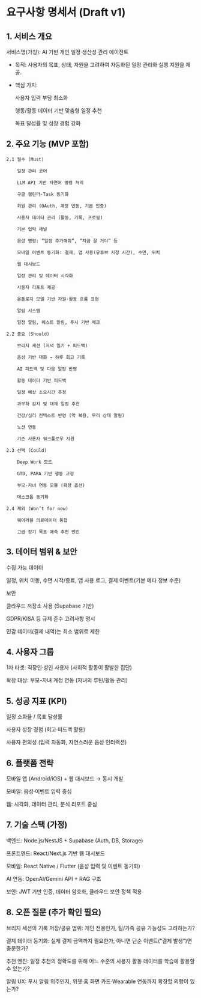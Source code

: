 # 요구사항 명세서 (Draft v1)

## 1. 서비스 개요

서비스명(가칭): AI 기반 개인 일정·생산성 관리 에이전트

- 목적: 사용자의 목표, 상태, 자원을 고려하여 자동화된 일정 관리와 실행 지원을 제공.

- 핵심 가치:

  사용자 입력 부담 최소화

  행동/활동 데이터 기반 맞춤형 일정 추천

  목표 달성률 및 성장 경험 강화

## 2. 주요 기능 (MVP 포함)

    2.1 필수 (Must)

        일정 관리 코어

        LLM API 기반 자연어 명령 처리

        구글 캘린더·Task 동기화

        회원 관리 (OAuth, 계정 연동, 기본 인증)

        사용자 데이터 관리 (활동, 기록, 프로필)

        기본 입력 채널

        음성 명령: “일정 추가해줘”, “지금 잘 거야” 등

        모바일 이벤트 동기화: 결제, 앱 사용(유튜브 시청 시간), 수면, 위치

        웹 대시보드

        일정 관리 및 데이터 시각화

        사용자 리포트 제공

        온톨로지 모델 기반 자원·활동 흐름 표현

        알림 시스템

        일정 알림, 퀘스트 알림, 푸시 기반 체크

    2.2 중요 (Should)

        브리지 세션 (저녁 일기 + 피드백)

        음성 기반 대화 → 하루 회고 기록

        AI 피드백 및 다음 일정 반영

        활동 데이터 기반 피드백

        일정 예상 소요시간 추정

        과부하 감지 및 대체 일정 추천

        건강/심리 컨텍스트 반영 (약 복용, 무리 상태 알림)

        노션 연동

        기존 사용자 워크플로우 지원

    2.3 선택 (Could)

        Deep Work 모드

        GTD, PARA 기반 행동 교정

        부모-자녀 연동 모듈 (확장 옵션)

        데스크톱 동기화

    2.4 제외 (Won’t for now)

        웨어러블 의료데이터 통합

        고급 장기 목표 예측 추천 엔진

## 3. 데이터 범위 & 보안

수집 가능 데이터

일정, 위치 이동, 수면 시작/종료, 앱 사용 로그, 결제 이벤트(기본 메타 정보 수준)

보안

클라우드 저장소 사용 (Supabase 기반)

GDPR/KISA 등 규제 준수 고려사항 명시

민감 데이터(결제 내역)는 최소 범위로 제한

## 4. 사용자 그룹

1차 타겟: 직장인·성인 사용자 (사회적 활동이 활발한 집단)

확장 대상: 부모-자녀 계정 연동 (자녀의 루틴/활동 관리)

## 5. 성공 지표 (KPI)

일정 소화율 / 목표 달성률

사용자 성장 경험 (회고·피드백 활용)

사용자 편의성 (입력 자동화, 자연스러운 음성 인터랙션)

## 6. 플랫폼 전략

모바일 앱 (Android/iOS) + 웹 대시보드 → 동시 개발

모바일: 음성·이벤트 입력 중심

웹: 시각화, 데이터 관리, 분석 리포트 중심

## 7. 기술 스택 (가정)

백엔드: Node.js/NestJS + Supabase (Auth, DB, Storage)

프론트엔드: React/Next.js 기반 웹 대시보드

모바일: React Native / Flutter (음성 입력 및 이벤트 동기화)

AI 연동: OpenAI/Gemini API + RAG 구조

보안: JWT 기반 인증, 데이터 암호화, 클라우드 보안 정책 적용

## 8. 오픈 질문 (추가 확인 필요)

브리지 세션의 기록 저장/공유 범위: 개인 전용인가, 팀/가족 공유 가능성도 고려하는가?

결제 데이터 동기화: 실제 결제 금액까지 필요한가, 아니면 단순 이벤트(“결제 발생”)면 충분한가?

추천 엔진: 일정 추천의 정확도를 위해 어느 수준의 사용자 활동 데이터를 학습에 활용할 수 있는가?

알림 UX: 푸시 알림 위주인지, 위젯·홈 화면 카드·Wearable 연동까지 확장할 의향이 있는가?
